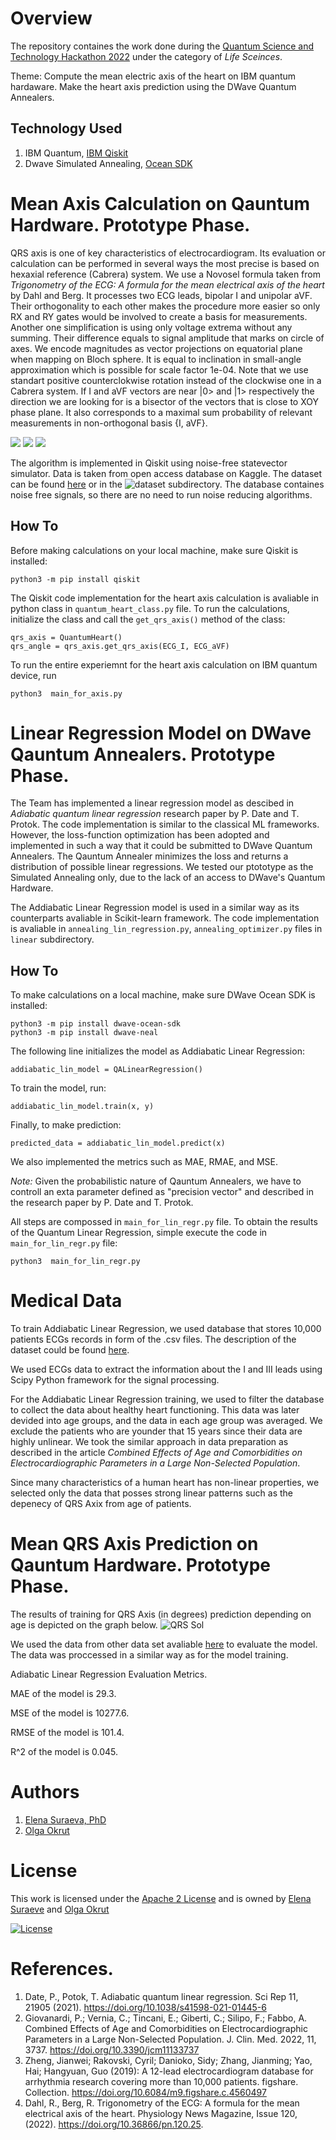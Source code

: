 # Overview
The repository containes the work done during the [Quantum Science and Technology Hackathon 2022](https://quantum-science-and-technology-hackathon-2022.hackerearth.com/) under the category of *Life Sceinces*. 

Theme: Compute the mean electric axis of the heart on IBM quantum hardaware. Make the heart axis prediction using the DWave Quantum Annealers.

## Technology Used
1. IBM Quantum, [IBM Qiskit](https://qiskit.org/)
2. Dwave Simulated Annealing, [Ocean SDK](https://docs.ocean.dwavesys.com/en/stable/)

# Mean Axis Calculation on Qauntum Hardware. Prototype Phase.
QRS axis is one of key characteristics of electrocardiogram. Its evaluation or calculation can be performed in several ways the most precise is based on hexaxial reference (Cabrera) system. We use a Novosel formula taken from *Trigonometry of the ECG: A formula for the mean electrical axis of the heart* by Dahl and Berg. It processes two ECG leads, bipolar I and unipolar aVF. Their orthogonality to each other makes the procedure more easier so only RX and RY gates would be involved to create a basis for measurements. Another one simplification is using only voltage extrema without any summing. Their difference equals to signal amplitude that marks on circle of axes. We encode magnitudes as vector projections on equatorial plane when mapping on Bloch sphere. It is equal to inclination in small-angle approximation which is possible for scale factor 1e-04. Note that we use standart positive counterclokwise rotation instead of the clockwise one in a Cabrera system. If I and aVF vectors are near |0> and |1> respectively the direction we are looking for is a bisector of the vectors that is close to XOY phase plane. It also corresponds to a maximal sum probability of relevant measurements in non-orthogonal basis {I, aVF}.

![](results/initial_state.png)
![](results/ry_rotation.png)
![](results/rx_rotation.png)

The algorithm is implemented in Qiskit using noise-free statevector simulator. Data is taken from open access database on Kaggle. The dataset can be found [here](https://www.kaggle.com/datasets/scipygaurav/electrocardiography-ecg-signals-database) or in the ![dataset](dataset/axis_calculation) subdirectory. The database containes noise free signals, so there are no need to run noise reducing algorithms.

## How To
Before making calculations on your local machine, make sure Qiskit is installed:

    python3 -m pip install qiskit

The Qiskit code implementation for the heart axis calculation is avaliable in python class in ``quantum_heart_class.py``  file. 
To run the calculations, initialize the <QauntumHeart> class and call the ``get_qrs_axis()`` method of the class:

    qrs_axis = QuantumHeart()
    qrs_angle = qrs_axis.get_qrs_axis(ECG_I, ECG_aVF)


To run the entire experiemnt for the heart axis calculation on IBM quantum device, run 

    python3  main_for_axis.py

# Linear Regression Model on DWave Qauntum Annealers. Prototype Phase.

The Team has implemented a linear regression model as descibed in *Adiabatic quantum linear regression* research paper by P. Date and T. Protok. The code implementation is similar to the classical ML frameworks. However, the loss-function optimization has been adopted and implemented in such a way that it could be submitted to DWave Quantum Annealers. The Qauntum Annealer minimizes the loss and returns a distribution of possible linear regressions. We tested our ptototype as the Simulated Annealing only, due to the lack of an access to DWave's Quantum Hardware.  

The Addiabatic Linear Regression model is used in a similar way as its counterparts avaliable in Scikit-learn framework. The code implementation is avaliable in ``annealing_lin_regression.py``, ``annealing_optimizer.py`` files in ``linear`` subdirectory.

## How To

To make calculations on a local machine, make sure DWave Ocean SDK is installed:

    python3 -m pip install dwave-ocean-sdk
    python3 -m pip install dwave-neal

The following line initializes the model as Addiabatic Linear Regression:

    addiabatic_lin_model = QALinearRegression()

To train the model, run:

    addiabatic_lin_model.train(x, y)

Finally, to make prediction:

    predicted_data = addiabatic_lin_model.predict(x)

We also implemented the metrics such as MAE, RMAE, and MSE. 

*Note:* Given the probabilistic nature of Qauntum Annealers, we have to controll an exta parameter defined as "precision vector" and described in the research paper by P. Date and T. Protok. 

All steps are compossed in ``main_for_lin_regr.py`` file. To obtain the results of the Quantum Linear Regression, simple execute the code in ``main_for_lin_regr.py`` file:

    python3  main_for_lin_regr.py

# Medical Data 
To train Addiabatic Linear Regression, we used database that stores 10,000 patients ECGs records in form of the .csv files. The description of the dataset could be found [here](https://figshare.com/collections/ChapmanECG/4560497/2). 

We used ECGs data to extract the information about the I and III leads using Scipy Python framework for the signal processing. 

For the Addiabatic Linear Regression training, we used to filter the database to collect the data about healthy heart functioning. This data was later devided into age groups, and the data in each age group was averaged. We exclude the patients who are younder that 15 years since their data are highly unlinear. We took the similar approach in data preparation as described in the article *Combined Effects of Age and Comorbidities on Electrocardiographic Parameters in a Large Non-Selected Population*. 

Since many characteristics of a human heart has non-linear properties, we selected only the data that posses strong linear patterns such as the depenecy of QRS Axix from age of patients. 

# Mean QRS Axis Prediction on Qauntum Hardware. Prototype Phase.
The results of training for QRS Axis (in degrees) prediction depending on age is depicted on the graph below. 
![QRS Sol](results/quantum_vs_classical_qrs_axis.png)

We used the data from other data set avaliable [here](dataset/axis_calculation) to evaluate the model. The data was proccessed in a similar way as for the model training. 

Adiabatic Linear Regression Evaluation Metrics.
    
MAE of the model is 29.3.
    
MSE of the model is 10277.6.
    
RMSE of the model is 101.4.
    
R^2 of the model is 0.045.

# Authors
1. [Elena Suraeva, PhD](https://github.com/elenasuraeva)
2. [Olga Okrut](https://github.com/olgOk)

# License
This work is licensed under the [Apache 2 License](https://www.apache.org/licenses/LICENSE-2.0) and is owned by [Elena Suraeve](https://github.com/elenasuraeva) and [Olga Okrut](https://github.com/olgOk) 

[![License](https://img.shields.io/badge/License-Apache_2.0-blue.svg)](https://opensource.org/licenses/Apache-2.0)

# References.
1. Date, P., Potok, T. Adiabatic quantum linear regression. Sci Rep 11, 21905 (2021). https://doi.org/10.1038/s41598-021-01445-6
2. Giovanardi, P.; Vernia, C.; Tincani, E.; Giberti, C.; Silipo, F.; Fabbo, A. Combined Effects of Age and Comorbidities on Electrocardiographic Parameters in a Large Non-Selected Population. J. Clin. Med. 2022, 11, 3737. https://doi.org/10.3390/jcm11133737 
3. Zheng, Jianwei; Rakovski, Cyril; Danioko, Sidy; Zhang, Jianming; Yao, Hai; Hangyuan, Guo (2019): A 12-lead electrocardiogram database for arrhythmia research covering more than 10,000 patients. figshare. Collection. https://doi.org/10.6084/m9.figshare.c.4560497 
4. Dahl, R., Berg, R. Trigonometry of the ECG: A formula for the mean electrical axis of the heart. Physiology News Magazine, Issue 120, (2022). https://doi.org/10.36866/pn.120.25.
